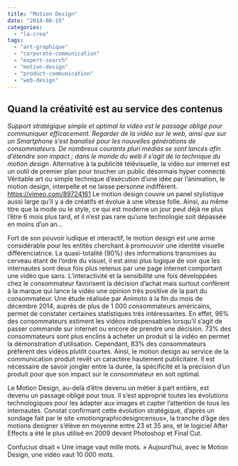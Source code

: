 ```yaml
---
title: "Motion Design"
date: "2014-08-19"
categories: 
  - "la-crea"
tags: 
  - "art-graphique"
  - "corporate-communication"
  - "expert-search"
  - "motion-design"
  - "product-communication"
  - "web-design"
---
```


## Quand la créativité est au service des contenus

_Support stratégique simple et optimal la vidéo est le passage obligé pour communiquer efficacement. Regarder de la vidéo sur le web, ainsi que sur un Smartphone s’est banalisé pour les nouvelles générations de consommateurs. De nombreux courants pluri médias se sont lancés afin d’étendre son impact ; dans le monde du web il s’agit de la technique du motion design_. Alternative à la publicité télévisuelle, la vidéo sur internet est un outil de premier plan pour toucher un public désormais hyper connecté. Véritable art ou simple technique d’exécution d’une idée par l’animation, le motion design, interpelle et ne laisse personne indifférent. https://vimeo.com/89724161 Le motion design couvre un panel stylistique aussi large qu’il y a de créatifs et évolue à une vitesse folle. Ainsi, au même titre que la mode ou le style, ce qui est moderne un jour peut déjà ne plus l’être 6 mois plus tard, et il n’est pas rare qu’une technologie soit dépassée en moins d’un an…

Fort de son pouvoir ludique et interactif, le motion design est une arme considérable pour les entités cherchant à promouvoir une identité visuelle différenciatrice. La quasi-totalité (90%) des informations transmises au cerveau étant de l’ordre du visuel, il est ainsi plus logique de voir que les internautes sont deux fois plus retenus par une page internet comportant une vidéo que sans. L’interactivité et la sensibilité une fois développées chez le consommateur favorisent la décision d’achat mais surtout confèrent à la marque qui lance la vidéo une opinion très positive de la part du consommateur. Une étude réalisée par Animoto à la fin du mois de décembre 2014, auprès de plus de 1 000 consommateurs américains, permet de constater certaines statistiques très intéressantes. En effet, 96% des consommateurs estiment les vidéos indispensables lorsqu’il s’agit de passer commande sur internet ou encore de prendre une décision. 73% des consommateurs sont plus enclins à acheter un produit si la vidéo en permet la démonstration d’utilisation. Cependant, 83% des consommateurs préfèrent des vidéos plutôt courtes. Ainsi, le motion design au service de la communication produit revêt un caractère hautement publicitaire. Il est nécessaire de savoir jongler entre la durée, la spécificité et la précision d’un produit pour que son impact sur le consommateur en soit optimal.

Le Motion Design, au-delà d’être devenu un métier à part entière, est devenu un passage obligé pour tous. Il s’est approprié toutes les évolutions technologiques pour les adapter aux images et capter l’attention de tous les internautes. Constat confirmant cette évolution stratégique, d’après un sondage fait par le site «motiongraphicdesigncensus», la tranche d’âge des motions designer s’élève en moyenne entre 23 et 35 ans, et le logiciel After Effects a été le plus utilisé en 2009 devant Photoshop et Final Cut.

Confucius disait « Une image vaut mille mots. » Aujourd’hui, avec le Motion Design, une vidéo vaut 10 000 mots.
